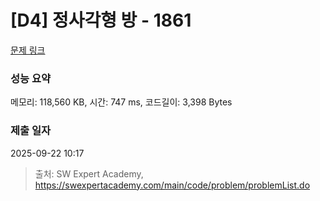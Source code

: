 # [D4] 정사각형 방 - 1861 

[문제 링크](https://swexpertacademy.com/main/code/problem/problemDetail.do?contestProbId=AV5LtJYKDzsDFAXc) 

### 성능 요약

메모리: 118,560 KB, 시간: 747 ms, 코드길이: 3,398 Bytes

### 제출 일자

2025-09-22 10:17



> 출처: SW Expert Academy, https://swexpertacademy.com/main/code/problem/problemList.do